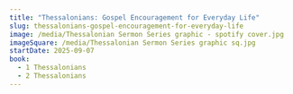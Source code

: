 ```yaml
---
title: "Thessalonians: Gospel Encouragement for Everyday Life"
slug: thessalonians-gospel-encouragement-for-everyday-life
image: /media/Thessalonian Sermon Series graphic - spotify cover.jpg
imageSquare: /media/Thessalonian Sermon Series graphic sq.jpg
startDate: 2025-09-07
book:
  - 1 Thessalonians
  - 2 Thessalonians
---
```

